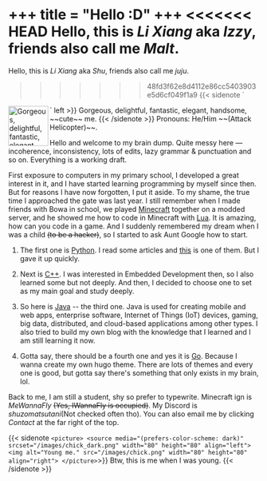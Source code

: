 +++
title = "Hello :D"
+++
<<<<<<< HEAD
Hello, this is *Li Xiang* aka *Izzy*, friends also call me *Malt*.
=======
Hello, this is *Li Xiang* aka *Shu*, friends also call me *juju*.
>>>>>>> 48fd3f62e8d4112e86cc5403903e5d6cf049f1a9
{{< sidenote `
<picture>
  <source media="(prefers-color-scheme: dark)" srcset="/images/bird_dark.png" width="80" height="80" align="left">
  <img alt="Gorgeous, delightful, fantastic, elegant, handsome, and cute me." src="/images/bird.png" width="80" height="80" align="left">
</picture>
` left >}}
Gorgeous, delightful, fantastic, elegant, handsome, ~~cute~~ me.
{{< /sidenote >}}  
Pronouns: He/Him ~~(Attack Helicopter)~~.

Hello and welcome to my brain dump. Quite messy here — incoherence, inconsistency, lots of edits, lazy grammar & punctuation and so on. Everything is a working draft.

First exposure to computers in my primary school, I developed a great interest in it, and I have started learning programming by myself since then. But for reasons I have now forgotten, I put it aside. To my shame, the true time I approached the gate was last year. I still remember when I made friends with Bowa in school, we played [Minecraft](https://www.minecraft.net "Sandbox Survival, Adventure
Single-player + Multiplayer") together on a modded server, and he showed me how to code in Minecraft with [Lua](https://www.lua.org). It is amazing, how can you code in a game. And I suddenly remembered my dream when I was a child ~~(to be a hacker)~~, so I started
to ask Aunt Google how to start. 

1. The first one is [Python](https://www.python.org "Python is a programming language that lets you work quickly
and integrate systems more effectively."). I read some articles and [this](https://www.geeksforgeeks.org/reasons-why-you-should-learn-python "12 Reasons Why You Should Learn Python") is one of them. But I gave it up quickly.

2. Next is [C++](https://isocpp.org). I was interested in Embedded Development then, so I also learned some but not deeply. And then, I decided to choose one to set as my main goal and study deeply.

3. So here is [Java](https://www.java.com) -- the third one. Java is used for creating mobile and web apps, enterprise software, Internet of Things (IoT) devices, gaming, big data, distributed, and cloud-based applications among other types. I also tried to build my own blog with the knowledge that I learned and I am still learning it now.

4. Gotta say, there should be a fourth one and yes it is [Go](https://go.dev "Build simple, secure, scalable systems with Go"). Because I wanna create my own hugo theme. There are lots of themes and every one is good, but gotta say there's something that only exists in my brain, lol.

Back to me, I am still a student, shy so prefer to typewrite. Minecraft ign is *MeWannaFly* ~~(Yes, IWannaFly is occupied)~~. My Discord is *shuzomatsutani*(Not checked often tho). You can also email me by clicking *Contact* at the far right of the top.

{{< sidenote `
<picture>
  <source media="(prefers-color-scheme: dark)" srcset="/images/chick_dark.png" width="80" height="80" align="left">
  <img alt="Young me." src="/images/chick.png" width="80" height="80" align="right">
</picture>
`>}}
Btw, this is me when I was young.
{{< /sidenote >}}
